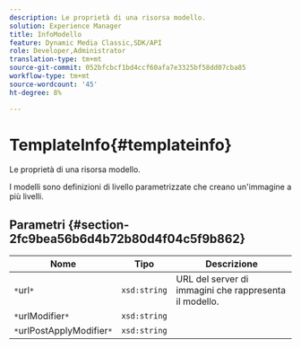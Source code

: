 ```yaml
---
description: Le proprietà di una risorsa modello.
solution: Experience Manager
title: InfoModello
feature: Dynamic Media Classic,SDK/API
role: Developer,Administrator
translation-type: tm+mt
source-git-commit: 052bfcbcf1bd4ccf60afa7e3325bf58dd07cba85
workflow-type: tm+mt
source-wordcount: '45'
ht-degree: 8%

---
```



# TemplateInfo{#templateinfo}

Le proprietà di una risorsa modello.

I modelli sono definizioni di livello parametrizzate che creano un&#39;immagine a più livelli.

## Parametri {#section-2fc9bea56b6d4b72b80d4f04c5f9b862}

| Nome | Tipo | Descrizione |
|---|---|---|
| `*`url`*` | `xsd:string` | URL del server di immagini che rappresenta il modello. |
| `*`urlModifier`*` | `xsd:string` |  |
| `*`urlPostApplyModifier`*` | `xsd:string` |  |

